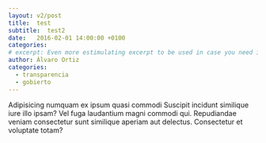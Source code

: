 ```yaml
---
layout: v2/post
title:  test
subtitle:  test2
date:   2016-02-01 14:00:00 +0100
categories:
# excerpt: Even more estimulating excerpt to be used in case you need it.
author: Álvaro Ortiz
categories:
  - transparencia
  - gobierto
---
```


Adipisicing numquam ex ipsum quasi commodi Suscipit incidunt similique iure illo ipsam? Vel fuga laudantium magni commodi qui. Repudiandae veniam consectetur sunt similique aperiam aut delectus. Consectetur et voluptate totam?
